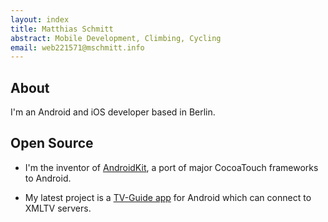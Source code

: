 ```yaml
---
layout: index
title: Matthias Schmitt
abstract: Mobile Development, Climbing, Cycling
email: web221571@mschmitt.info
---
```

## About

I'm an Android and iOS developer based in Berlin.

## Open Source

- I'm the inventor of [AndroidKit](http://mschmitt.info/AKProject), a port of major CocoaTouch frameworks to Android.

- My latest project is a [TV-Guide app](https://github.com/m6s/xmltv) for Android which can connect to XMLTV servers.
